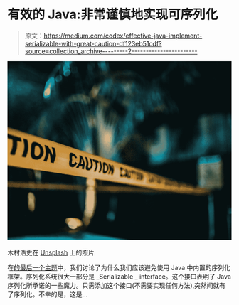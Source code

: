 # 有效的 Java:非常谨慎地实现可序列化

> 原文：<https://medium.com/codex/effective-java-implement-serializable-with-great-caution-df123eb51cdf?source=collection_archive---------2----------------------->

![](img/a61976f991134873fe04fbd6a448a21c.png)

木村浩史在 [Unsplash](https://unsplash.com?utm_source=medium&utm_medium=referral) 上的照片

在[的最后一个主题](https://blog.devgenius.io/effective-java-prefer-alternatives-to-java-serialization-3cf14eee190)中，我们讨论了为什么我们应该避免使用 Java 中内置的序列化框架。序列化系统很大一部分是 _Serializable _ interface。这个接口表明了 Java 序列化所承诺的一些魔力。只需添加这个接口(不需要实现任何方法),突然间就有了序列化。不幸的是，这是…
